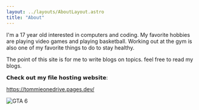 ```yaml
---
layout: ../layouts/AboutLayout.astro
title: "About"
---
```

I'm a 17 year old interested in computers and coding. My favorite hobbies are playing video games and playing basketball. Working out at the gym is also one of my favorite things to do to stay healthy.

The point of this site is for me to write blogs on topics. feel free to read my blogs.

𝗖𝗵𝗲𝗰𝗸 𝗼𝘂𝘁 𝗺𝘆 𝗳𝗶𝗹𝗲 𝗵𝗼𝘀𝘁𝗶𝗻𝗴 𝘄𝗲𝗯𝘀𝗶𝘁𝗲:

https://tommieonedrive.pages.dev/

![GTA 6](@assets/images/2ndwebsite.png)

